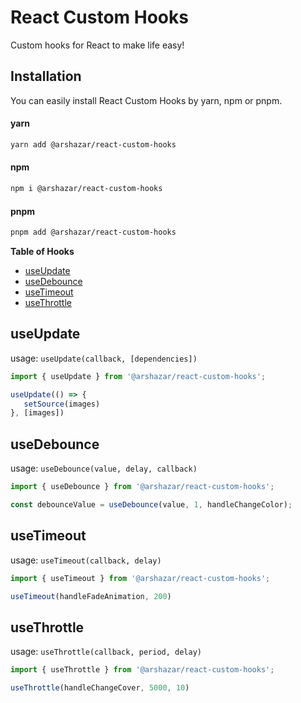 # React Custom Hooks

Custom hooks for React to make life easy!

## Installation

You can easily install React Custom Hooks by yarn, npm or pnpm.

#### yarn
```bash
yarn add @arshazar/react-custom-hooks
```

#### npm
```bash
npm i @arshazar/react-custom-hooks
```

#### pnpm
```bash
pnpm add @arshazar/react-custom-hooks
```



**Table of Hooks**

<!-- prettier-ignore-start -->

- [useUpdate](#useUpdate)
- [useDebounce](#useDebounce)
- [useTimeout](#useTimeout)
- [useThrottle](#useThrottle)




<!-- prettier-ignore-end -->

## useUpdate

usage: `useUpdate(callback, [dependencies])`

```js
import { useUpdate } from '@arshazar/react-custom-hooks';

useUpdate(() => {
   setSource(images)
}, [images])
```

## useDebounce

usage: `useDebounce(value, delay, callback)`

```js
import { useDebounce } from '@arshazar/react-custom-hooks';

const debounceValue = useDebounce(value, 1, handleChangeColor);
```

## useTimeout

usage: `useTimeout(callback, delay)`

```js
import { useTimeout } from '@arshazar/react-custom-hooks';

useTimeout(handleFadeAnimation, 200)
```

## useThrottle

usage: `useThrottle(callback, period, delay)`

```js
import { useThrottle } from '@arshazar/react-custom-hooks';

useThrottle(handleChangeCover, 5000, 10)
```
